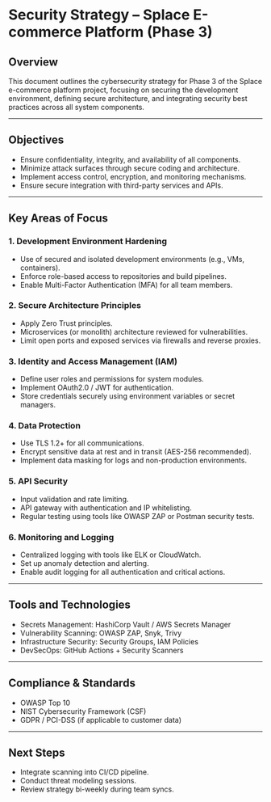 # Security Strategy – Splace E-commerce Platform (Phase 3)

## Overview

This document outlines the cybersecurity strategy for Phase 3 of the Splace e-commerce platform project, focusing on securing 
the development environment, defining secure architecture, and integrating security best practices across all system components.

---

## Objectives

- Ensure confidentiality, integrity, and availability of all components.
- Minimize attack surfaces through secure coding and architecture.
- Implement access control, encryption, and monitoring mechanisms.
- Ensure secure integration with third-party services and APIs.

---

## Key Areas of Focus

### 1. Development Environment Hardening
- Use of secured and isolated development environments (e.g., VMs, containers).
- Enforce role-based access to repositories and build pipelines.
- Enable Multi-Factor Authentication (MFA) for all team members.

### 2. Secure Architecture Principles
- Apply Zero Trust principles.
- Microservices (or monolith) architecture reviewed for vulnerabilities.
- Limit open ports and exposed services via firewalls and reverse proxies.

### 3. Identity and Access Management (IAM)
- Define user roles and permissions for system modules.
- Implement OAuth2.0 / JWT for authentication.
- Store credentials securely using environment variables or secret managers.

### 4. Data Protection
- Use TLS 1.2+ for all communications.
- Encrypt sensitive data at rest and in transit (AES-256 recommended).
- Implement data masking for logs and non-production environments.

### 5. API Security
- Input validation and rate limiting.
- API gateway with authentication and IP whitelisting.
- Regular testing using tools like OWASP ZAP or Postman security tests.

### 6. Monitoring and Logging
- Centralized logging with tools like ELK or CloudWatch.
- Set up anomaly detection and alerting.
- Enable audit logging for all authentication and critical actions.

---

## Tools and Technologies

- Secrets Management: HashiCorp Vault / AWS Secrets Manager
- Vulnerability Scanning: OWASP ZAP, Snyk, Trivy
- Infrastructure Security: Security Groups, IAM Policies
- DevSecOps: GitHub Actions + Security Scanners

---

## Compliance & Standards

- OWASP Top 10
- NIST Cybersecurity Framework (CSF)
- GDPR / PCI-DSS (if applicable to customer data)

---

## Next Steps

- Integrate scanning into CI/CD pipeline.
- Conduct threat modeling sessions.
- Review strategy bi-weekly during team syncs.
